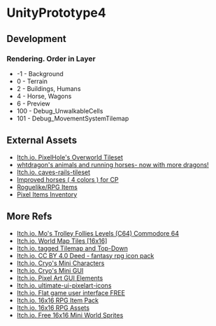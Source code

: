 # UnityPrototype4

## Development

### Rendering. Order in Layer

- -1 - Background
- 0 - Terrain
- 2 - Buildings, Humans
- 4 - Horse, Wagons
- 6 - Preview
- 100 - Debug_UnwalkableCells
- 101 - Debug_MovementSystemTilemap

## External Assets

- [Itch.io. PixelHole's Overworld Tileset](https://pixelhole.itch.io/pixelholes-overworld-tileset)
- [whtdragon's animals and running horses- now with more dragons!](https://forums.rpgmakerweb.com/index.php?threads/whtdragons-animals-and-running-horses-now-with-more-dragons.53552/)
- [Itch.io. caves-rails-tileset](https://heyitswidmo.itch.io/caves-rails-tileset)
- [Improved horses ( 4 colors ) for CP](https://www.nexusmods.com/stardewvalley/mods/1903?tab=description)
- [Roguelike/RPG Items](https://opengameart.org/content/roguelikerpg-items)
- [Pixel Items Inventory](https://www.deviantart.com/blackkarma3840/art/Pixel-Items-Inventory-882911608)

## More Refs

- [Itch.io. Mo's Trolley Follies Levels (C64) Commodore 64](https://modernart.itch.io/mos-trolley-follies-levels-c64)
- [Itch.io. World Map Tiles [16x16]](https://malibudarby.itch.io/world-map-tiles)
- [Itch.io. tagged Tilemap and Top-Down](https://itch.io/game-assets/tag-tilemap/tag-top-down)
- [Itch.io. CC BY 4.0 Deed - fantasy rpg icon pack](https://franuka.itch.io/rpg-icon-pack-demo)
- [Itch.io. Cryo's Mini Characters](https://paperhatlizard.itch.io/cryos-mini-characters)
- [Itch.io. Cryo's Mini GUI](https://paperhatlizard.itch.io/cryos-mini-gui)
- [Itch.io. Pixel Art GUI Elements](https://mounirtohami.itch.io/pixel-art-gui-elements)
- [Itch.io. ultimate-ui-pixelart-icons](https://lucky-loops.itch.io/ultimate-ui-pixelart-icons)
- [Itch.io. Flat game user interface FREE](https://sungraphica.itch.io/flat-game-user-interface-free)
- [Itch.io. 16x16 RPG Item Pack](https://alexs-assets.itch.io/16x16-rpg-item-pack)
- [Itch.io. 16x16 RPG Assets](https://ssugmi.itch.io/16x16-rpg-assets)
- [Itch.io. Free 16x16 Mini World Sprites](https://merchant-shade.itch.io/16x16-mini-world-sprites)
